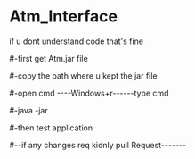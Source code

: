 # Atm_Interface

if u dont understand code that's fine

#-first get Atm.jar file

#-copy the path where u kept the jar file

#-open cmd ----Windows+r------type cmd 

#-java -jar <path of jar file.jar>
  
#-then test application 

#--if any changes req kidnly pull Request-------
